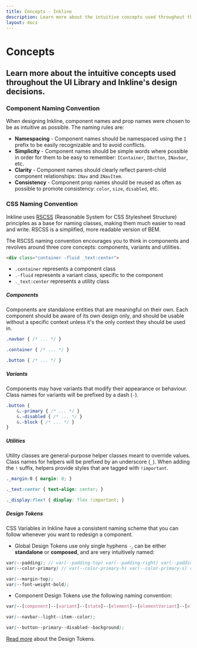 ```yaml
---
title: Concepts - Inkline
description: Learn more about the intuitive concepts used throughout the UI Library and Inkline's design decisions.
layout: docs
---
```


# Concepts 
## Learn more about the intuitive concepts used throughout the UI Library and Inkline's design decisions.

### Component Naming Convention
When designing Inkline, component names and prop names were chosen to be as intuitive as possible. The naming rules are:

- **Namespacing** - Component names should be namespaced using the <code>I</code> prefix to be easily recognizable and to avoid conflicts. 
- **Simplicity** - Component names should be simple words where possible in order for them to be easy to remember: <code>IContainer</code>, <code>IButton</code>, <code>INavbar</code>, etc.
- **Clarity** - Component names should clearly reflect parent-child component relationships: <code>INav</code> and <code>INavItem</code>.
- **Consistency** - Component prop names should be reused as often as possible to promote consistency: <code>color</code>, <code>size</code>, <code>disabled</code>, etc.

### CSS Naming Convention
Inkline uses <a href="https://ricostacruz.com/rscss/" rel="nofollow" target="_blank">RSCSS</a> (Reasonable System for CSS Stylesheet Structure) principles as a base for naming classes, making them much easier to read and write. RSCSS is a simplified, more readable version of BEM.

The RSCSS naming convention encourages you to think in components and revolves around three core concepts: components, variants and utilities.

~~~html
<div class="container -fluid _text:center">
~~~

- `.container` represents a component class
- `.-fluid` represents a variant class, specific to the component
- `._text:center` represents a utility class

##### Components
Components are standalone entities that are meaningful on their own. Each component should be aware of its own design only, and should be usable without a specific context unless it's the only context they should be used in.

~~~scss
.navbar { /* ... */ }

.container { /* ... */ }

.button { /* ... */ }
~~~

##### Variants
Components may have variants that modify their appearance or behaviour. Class names for variants will be prefixed by a dash (`-`).

~~~scss
.button {
    &.-primary { /* ... */ }
    &.-disabled { /* ... */ }
    &.-block { /* ... */ }
}
~~~

##### Utilities
Utility classes are general-purpose helper classes meant to override values. Class names for helpers will be prefixed by an underscore (`_`). When adding the `!` suffix, helpers provide styles that are tagged with `!important`.

~~~scss
._margin:0 { margin: 0; }

._text:center { text-align: center; }

._display:flex! { display: flex !important; }
~~~

##### Design Tokens
CSS Variables in Inkline have a consistent naming scheme that you can follow whenever you want to redesign a component.

- Global Design Tokens use only single hyphens `-`, can be either **standalone** or **composed**, and are very intuitively named:

```scss
var(--padding); // var(--padding-top) var(--padding-right) var(--padding-bottom) var(--padding-left)
var(--color-primary) // var(--color-primary-h) var(--color-primary-s) var(--color-primary-l) var(--color-primary-a)
```

```scss
var(--margin-top);
var(--font-weight-bold);
```

- Component Design Tokens use the following naming convention:

```scss
var(--[component]--[variant]--[state]--[element]--[elementVariant]--[elementState]--[property])
```

```scss
var(--navbar--light--item--color);

var(--button--primary--disabled--background);
```


[Read more](/docs/ui/design-tokens) about the Design Tokens.
